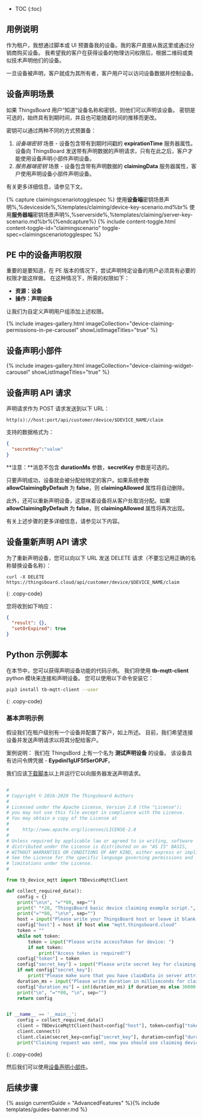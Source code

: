 * TOC
{:toc}

## 用例说明

作为租户，我想通过脚本或 UI 预置备我的设备。我的客户直接从我这里或通过分销商购买设备。
我希望我的客户在获得设备的物理访问权限后，根据二维码或类似技术声明他们的设备。

一旦设备被声明，客户就成为其所有者，客户用户可以访问设备数据并控制设备。

## 设备声明场景

如果 ThingsBoard 用户“知道”设备名称和密钥，则他们可以声明该设备。
密钥是可选的，始终具有到期时间，并且也可能随着时间的推移而更改。

密钥可以通过两种不同的方式预置备：

1. *设备端密钥* 场景 - 设备包含带有到期时间戳的 **expirationTime** 服务器属性。设备向 ThingsBoard 发送带有声明数据的声明请求，只有在此之后，客户才能使用设备声明小部件声明设备。
2. *服务器端密钥* 场景 - 设备包含带有声明数据的 **claimingData** 服务器属性，客户使用声明设备小部件声明设备。

有关更多详细信息，请参见下文。

{% capture claimingscenariotogglespec %}
使用<b>设备端</b>密钥场景声明%,%deviceside%,%templates/claiming/device-key-scenario.md%br%
使用<b>服务器端</b>密钥场景声明%,%serverside%,%templates/claiming/server-key-scenario.md%br%{%endcapture%}
{% include content-toggle.html content-toggle-id="claimingscenario" toggle-spec=claimingscenariotogglespec %}


## PE 中的设备声明权限

重要的是要知道，在 PE 版本的情况下，尝试声明特定设备的用户必须具有必要的权限才能这样做。
在这种情况下，所需的权限如下：

- **资源：设备**
- **操作：声明设备**

让我们为自定义声明用户组添加上述权限。

{% include images-gallery.html imageCollection="device-claiming-permissions-in-pe-carousel" showListImageTitles="true" %} 

## 设备声明小部件

{% include images-gallery.html imageCollection="device-claiming-widget-carousel" showListImageTitles="true" %} 

## 设备声明 API 请求

声明请求作为 POST 请求发送到以下 URL：

```shell
http(s)://host:port/api/customer/device/$DEVICE_NAME/claim
```

支持的数据格式为：

```json
{
  "secretKey":"value"
}
```

**注意：**消息不包含 **durationMs** 参数，**secretKey** 参数是可选的。

只要声明成功，设备就会被分配给特定的客户。如果系统参数 **allowClaimingByDefault** 为 **false**，则 **claimingAllowed** 属性将自动删除。

此外，还可以重新声明设备，这意味着设备将从客户处取消分配。如果 **allowClaimingByDefault** 为 **false**，则 **claimingAllowed** 属性将再次出现。

有关上述步骤的更多详细信息，请参见以下内容。

## 设备重新声明 API 请求

为了重新声明设备，您可以向以下 URL 发送 DELETE 请求（不要忘记用正确的名称替换设备名称）：

```shell
curl -X DELETE https://thingsboard.cloud/api/customer/device/$DEVICE_NAME/claim
```
{: .copy-code}

您将收到如下响应：

```json
{
  "result": {},
  "setOrExpired": true
}
```

## Python 示例脚本

在本节中，您可以获得声明设备功能的代码示例。
我们将使用 **tb-mqtt-client** python 模块来连接和声明设备。
您可以使用以下命令安装它：

```bash
pip3 install tb-mqtt-client --user
```
{: .copy-code}

### 基本声明示例

假设我们在租户级别有一个设备并配置了客户，如上所述。
目前，我们希望连接设备并发送声明请求以将其分配给客户。

案例说明：
我们在 ThingsBord 上有一个名为 **测试声明设备** 的设备。
该设备具有访问令牌凭据 - **Eypdinl1gUF5fSerOPJF**。

我们应该[下载脚本](/docs/{{docsPrefix}}user-guide/resources/claiming-device/basic_claiming_example.py)以上并运行它以向服务器发送声明请求。

```python

#
# Copyright © 2016-2020 The Thingsboard Authors
#
# Licensed under the Apache License, Version 2.0 (the "License");
# you may not use this file except in compliance with the License.
# You may obtain a copy of the License at
#
#     http://www.apache.org/licenses/LICENSE-2.0
#
# Unless required by applicable law or agreed to in writing, software
# distributed under the License is distributed on an "AS IS" BASIS,
# WITHOUT WARRANTIES OR CONDITIONS OF ANY KIND, either express or implied.
# See the License for the specific language governing permissions and
# limitations under the License.
#

from tb_device_mqtt import TBDeviceMqttClient

def collect_required_data():
    config = {}
    print("\n\n", "="*80, sep="")
    print(" "*20, "ThingsBoard basic device claiming example script.", sep="")
    print("="*80, "\n\n", sep="")
    host = input("Please write your ThingsBoard host or leave it blank to use default (thingsboard.cloud): ")
    config["host"] = host if host else "mqtt.thingsboard.cloud"
    token = ""
    while not token:
        token = input("Please write accessToken for device: ")
        if not token:
            print("Access token is required!")
    config["token"] = token
    config["secret_key"] = input("Please write secret key for claiming request: ")
    if not config["secret_key"]:
        print("Please make sure that you have claimData in server attributes for device to use this feature without device secret in the claiming request.")
    duration_ms = input("Please write duration in milliseconds for claiming request or leave it blank to use default (30000): ")
    config["duration_ms"] = int(duration_ms) if duration_ms else 30000
    print("\n", "="*80, "\n", sep="")
    return config


if __name__ == '__main__':
    config = collect_required_data()
    client = TBDeviceMqttClient(host=config["host"], token=config["token"])
    client.connect()
    client.claim(secret_key=config["secret_key"], duration=config["duration_ms"]).get()
    print("Claiming request was sent, now you should use claiming device widget to finish the claiming process.")

```
{: .copy-code}

然后我们可以使用[设备声明小部件](#device-claiming-widget)。

## 后续步骤

{% assign currentGuide = "AdvancedFeatures" %}{% include templates/guides-banner.md %}